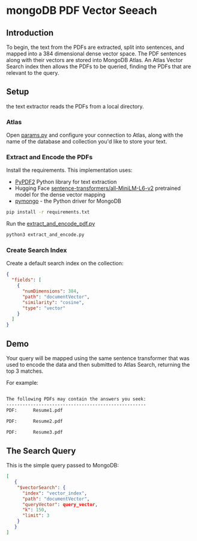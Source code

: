 # mongoDB PDF Vector Seeach

## Introduction

To begin, the text from the PDFs are extracted, split into sentences, and mapped into a 384 dimensional dense vector space. The PDF sentences along with their vectors are stored into MongoDB Atlas.
An Atlas Vector Search index then allows the PDFs to be queried, finding the PDFs that are relevant to the query. 

## Setup
the text extractor reads the PDFs from a local directory.

### Atlas
Open [params.py](params.py) and configure your connection to Atlas, along with the name of the database and collection you'd like to store your text. 

### Extract and Encode the PDFs
Install the requirements. This implementation uses:
* [PyPDF2](https://github.com/py-pdf/PyPDF2)    Python library for text extraction
* Hugging Face [sentence-transformers/all-MiniLM-L6-v2](https://huggingface.co/sentence-transformers/all-MiniLM-L6-v2) pretrained model for the dense vector mapping
* [pymongo](https://pypi.org/project/pymongo/) - the Python driver for MongoDB

```zsh
pip install -r requirements.txt
```

Run the [extract_and_encode_pdf.py](extract_and_encode_pdf.py)

```python
python3 extract_and_encode.py
```

### Create Search Index
Create a default search index on the collection:
```json
{
  "fields": [
    {
      "numDimensions": 384,
      "path": "documentVector",
      "similarity": "cosine",
      "type": "vector"
    }
  ]
}
```

## Demo

Your query will be mapped using the same sentence transformer that was used to encode the data and then submitted to Atlas Search, returning the top 3 matches.

For example:

```zsh

The following PDFs may contain the answers you seek:
----------------------------------------------------
PDF:      Resume1.pdf

PDF:      Resume2.pdf

PDF:      Resume3.pdf
```

## The Search Query
This is the simple query passed to MongoDB:

```json
[
   {
    "$vectorSearch": {
      "index": "vector_index", 
      "path": "documentVector", 
      "queryVector": query_vector,
      "k": 150, 
      "limit": 3
    }
   }
]
```
